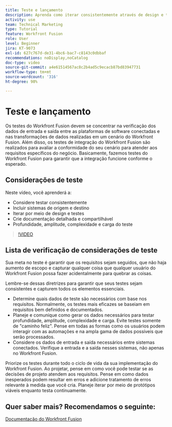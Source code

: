 ```yaml
---
title: Teste e lançamento
description: Aprenda como iterar consistentemente através de design e testes e criar documentação detalhada e compartilhável ao usar o [!DNL Adobe Workfront Fusion].
activity: use
team: Technical Marketing
type: Tutorial
feature: Workfront Fusion
role: User
level: Beginner
jira: KT-9073
exl-id: 627c767d-de31-4bc6-bac7-c8143c0dbbaf
recommendations: noDisplay,noCatalog
doc-type: video
source-git-commit: a4e61514567ac8c2b4ad5c9ecacb87bd83947731
workflow-type: tm+mt
source-wordcount: '316'
ht-degree: 98%

---
```


# Teste e lançamento

Os testes do Workfront Fusion devem se concentrar na verificação dos dados de entrada e saída entre as plataformas de software conectadas e nas transformações de dados realizadas em um cenário do Workfront Fusion. Além disso, os testes de integração do Workfront Fusion são realizados para avaliar a conformidade do seu cenário para atender aos requisitos específicos do negócio. Basicamente, fazemos testes do Workfront Fusion para garantir que a integração funcione conforme o esperado.

## Considerações de teste

Neste vídeo, você aprenderá a:

* Considere testar consistentemente
* Incluir sistemas de origem e destino
* Iterar por meio de design e testes
* Crie documentação detalhada e compartilhável
* Profundidade, amplitude, complexidade e carga do teste

>[!VIDEO](https://video.tv.adobe.com/v/335315/?quality=12&learn=on)

## Lista de verificação de considerações de teste

Sua meta no teste é garantir que os requisitos sejam seguidos, que não haja aumento de escopo e capturar qualquer coisa que qualquer usuário do Workfront Fusion possa fazer acidentalmente para quebrar as coisas.

Lembre-se dessas diretrizes para garantir que seus testes sejam consistentes e capturem todos os elementos essenciais.

* Determine quais dados de teste são necessários com base nos requisitos. Normalmente, os testes mais eficazes se baseiam em requisitos bem definidos e documentados.
* Planeje e comunique como gerar os dados necessários para testar profundidade, amplitude, complexidade e carga. Evite testes somente de &quot;caminho feliz&quot;. Pense em todas as formas como os usuários podem interagir com as automações e na ampla gama de dados possíveis que serão processados.
* Considere os dados de entrada e saída necessários entre sistemas conectados. Verifique a entrada e a saída nesses sistemas, não apenas no Workfront Fusion.

Priorize os testes durante todo o ciclo de vida da sua implementação do Workfront Fusion. Ao projetar, pense em como você pode testar se as decisões de projeto atendem aos requisitos. Pense em como dados inesperados podem resultar em erros e adicione tratamento de erros relevante à medida que você cria. Planeje iterar por meio de protótipos viáveis enquanto testa continuamente.

## Quer saber mais? Recomendamos o seguinte:

[Documentação do Workfront Fusion](https://experienceleague.adobe.com/docs/workfront/using/adobe-workfront-fusion/workfront-fusion-2.html?lang=br)
